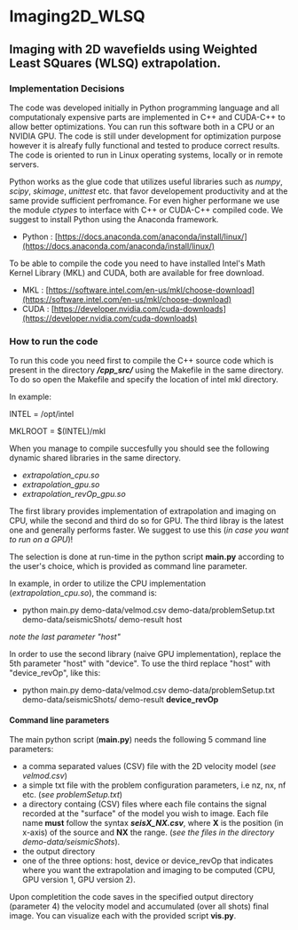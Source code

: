 # Imaging2D_WLSQ
## Imaging with 2D wavefields using Weighted Least SQuares (WLSQ) extrapolation.

### Implementation Decisions

The code was developed initially in Python programming language and all computationaly expensive parts are
implemented in C++ and CUDA-C++ to allow better optimizations. You can run this software both in a CPU or an
NVIDIA GPU. The code is still under development for optimization purpose however it is alreafy fully functional 
and tested to produce correct results. The code is oriented to run in Linux operating systems, locally or in remote
servers.

Python works as the glue code that utilizes useful libraries such as *numpy*, *scipy*, *skimage*, *unittest* etc.
that favor developement productivity and at the same provide sufficient perfromance. For even higher performane we
use the module *ctypes* to interface with C++ or CUDA-C++ compiled code. We suggest to install Python using the Anaconda
framework.

- Python : [https://docs.anaconda.com/anaconda/install/linux/](https://docs.anaconda.com/anaconda/install/linux/)

To be able to compile the code you need to have installed 
Intel's Math Kernel Library (MKL) and CUDA, both are available for free download.

- MKL : [https://software.intel.com/en-us/mkl/choose-download](https://software.intel.com/en-us/mkl/choose-download)
- CUDA : [https://developer.nvidia.com/cuda-downloads](https://developer.nvidia.com/cuda-downloads)

### How to run the code

To run this code you need first to compile the C++ source code which is present in the directory ***/cpp_src/*** using 
the Makefile in the same directory. To do so open the Makefile and specify the location of intel mkl directory.

In example:

INTEL = /opt/intel

MKLROOT = $(INTEL)/mkl

When you manage to compile succesfully you should see the following dynamic shared libraries in the same directory.

- *extrapolation_cpu.so*
- *extrapolation_gpu.so*
- *extrapolation_revOp_gpu.so*

The first library provides implementation of extrapolation and imaging on CPU, while the second and third do so for GPU.
The third libray is the latest one and generally performs faster. We suggest to use this (*in case you want to run on a GPU*)!

The selection is done at run-time in the python script **main.py** according to the user's choice, which is provided
as command line parameter.

In example, in order to utilize the CPU implementation (*extrapolation_cpu.so*), the command is:

- python main.py demo-data/velmod.csv demo-data/problemSetup.txt demo-data/seismicShots/ demo-result host

*note the last parameter "host"*

In order to use the second library (naive GPU implementation), replace the 5th parameter "host" with "device". 
To use the third replace "host" with "device_revOp", like this:

-  python main.py demo-data/velmod.csv demo-data/problemSetup.txt demo-data/seismicShots/ demo-result **device_revOp**

#### Command line parameters

The main python script (**main.py**) needs the following 5 command line parameters:

- a comma separated values (CSV) file with the 2D velocity model (*see velmod.csv*)
- a simple txt file with the problem configuration parameters, i.e nz, nx, nf etc. (*see problemSetup.txt*)
- a directory containg (CSV) files where each file contains the signal recorded at the "surface" of the model
you wish to image. Each file name **must** follow the syntax ***seisX_NX.csv***, where **X** is the position (in x-axis)
of the source and **NX** the range. (*see the files in the directory demo-data/seismicShots*).
- the output directory
- one of the three options: host, device or device_revOp that indicates where you want the extrapolation and imaging to be computed
(CPU, GPU version 1, GPU version 2).

Upon completition the code saves in the specified output directory (parameter 4) the velocity model and accumulated (over all shots)
final image. You can visualize each with the provided script **vis.py**.

